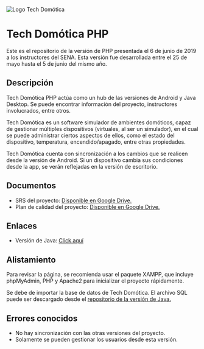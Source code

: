 ![Logo Tech Domótica](https://raw.githubusercontent.com/xman40100/techdomotica-php/master/media/img/login.png)

# Tech Domótica PHP
Este es el repositorio de la versión de PHP presentada el 6 de junio de 2019 a los instructores del SENA. Esta versión fue desarrollada entre el 25 de mayo hasta el 5 de junio del mismo año.

## Descripción

Tech Domótica PHP actúa como un hub de las versiones de Android y Java Desktop. Se puede encontrar información del proyecto, instructores involucrados, entre otros.

Tech Domótica es un software simulador de ambientes domóticos, capaz de gestionar múltiples dispositivos (virtuales, al ser un simulador), en el cual se puede administrar ciertos aspectos de ellos, como el estado del dispositivo, temperatura, encendido/apagado, entre otras propiedades.

Tech Domótica cuenta con sincronización a los cambios que se realicen desde la versión de Android. Si un dispositivo cambia sus condiciones desde la app, se verán reflejadas en la versión de escritorio.

## Documentos
* SRS del proyecto: [Disponible en Google Drive.](https://docs.google.com/document/d/1s-fPnOE5YMZHdId5FKCmrs7rSYZ_qTbNhT2ADDz6-E4/edit?usp=sharing)
* Plan de calidad del proyecto: [Disponible en Google Drive.](https://docs.google.com/document/d/1AiHI5LY3GIgdPPMwh6N3BHj-9fUpDo1dB0uSSSvrx8Y/edit?usp=sharing)

## Enlaces
* Versión de Java: [Click aquí](https://github.com/xman40100/techdomotica-java)

## Alistamiento
Para revisar la página, se recomienda usar el paquete XAMPP, que incluye phpMyAdmin, PHP y Apache2 para inicializar el proyecto rápidamente.

Se debe de importar la base de datos de Tech Domótica. El archivo SQL puede ser descargado desde el [repositorio de la versión de Java.](https://raw.githubusercontent.com/xman40100/techdomotica-java/master/techdomotica.sql)

## Errores conocidos
* No hay sincronización con las otras versiones del proyecto.
* Solamente se pueden gestionar los usuarios desde esta versión.
